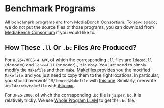# Benchmark Programs

All benchmark programs are from [MediaBench Consortium](http://mathstat.slu.edu/~fritts/mediabench/). To save space, we do not put the source files of those programs, you can download from [MediaBench Consortium](http://mathstat.slu.edu/~fritts/mediabench/) if you would like to.


## How These `.ll` Or `.bc` Files Are Produced?

For `H.264/MPEG-4 AVC`, of which the corresponding `.ll` files are `ldecod.ll` (decoder) and `lencod.ll` (encoder)., it is easy. You just need to simply modify the `Makefile` and then `make`. [Makefiles](./Makefiles) provides you the modified `Makefile`, and you just need to copy them to the right locations. In particular, you should overwrite `JM/lencod/Makefile` with [this one](./Makefiles/encode/Makefile). Similarly, overwrite `JM/ldecode/Makefile` with [this one](./Makefiles/decode/Makefile).


For `JPEG-2000`, of which the corresponding `.bc` file is `jasper.bc`, it is relatively tricky. We use [Whole Program LLVM](https://github.com/travitch/whole-program-llvm) to get the `.bc` file. 